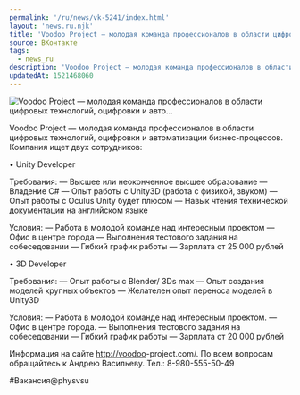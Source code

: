 ```yaml
---
permalink: '/ru/news/vk-5241/index.html'
layout: 'news.ru.njk'
title: 'Voodoo Project — молодая команда профессионалов в области цифровых технологий, оцифровки и авто'
source: ВКонтакте
tags:
  - news_ru
description: 'Voodoo Project — молодая команда профессионалов в области цифровых технологий, оцифровки и авто…'
updatedAt: 1521468060
---
```

![Voodoo Project — молодая команда профессионалов в области цифровых технологий, оцифровки и авто…](https://sun9-58.userapi.com/impf/N30oc6z-fong-SS2Zey2Z-Rr_r18ACD-Ts3FXw/YAxJwONK3rM.jpg?size=900x600&quality=96&proxy=1&sign=0db278ffd313c3739a45d5774d6200dc&c_uniq_tag=B0H-ZPi6WpLJpmaRt2QM_30wu3RBHXkunZL6Gw1eyKI&type=album)

Voodoo Project — молодая команда профессионалов в области цифровых технологий, оцифровки и автоматизации бизнес-процессов. Компания ищет двух сотрудников:

• Unity Developer

Требования:
— Высшее или неоконченное высшее образование
— Владение C#
— Опыт работы с Unity3D (работа с физикой, звуком)
— Опыт работы с Oculus Unity будет плюсом
— Навык чтения технической документации на английском языке

Условия:
— Работа в молодой команде над интересным проектом
— Офис в центре города
— Выполнения тестового задания на собеседовании
— Гибкий график работы
— Зарплата от 25 000 рублей

• 3D Developer

Требования:
— Опыт работы с Blender/ 3Ds max
— Опыт создания моделей крупных объектов
— Желателен опыт переноса моделей в Unity3D

Условия:
— Работа в молодой команде над интересным проектом.
— Офис в центре города.
— Выполнения тестового задания на собеседовании
— Гибкий график работы
— Зарплата от 20 000 рублей

Информация на сайте [http://voodoo](http://voodoo)-project.com/.
По всем вопросам обращайтесь к Андрею Васильеву.
Тел.: 8-980-555-50-49

#Вакансия@physvsu
